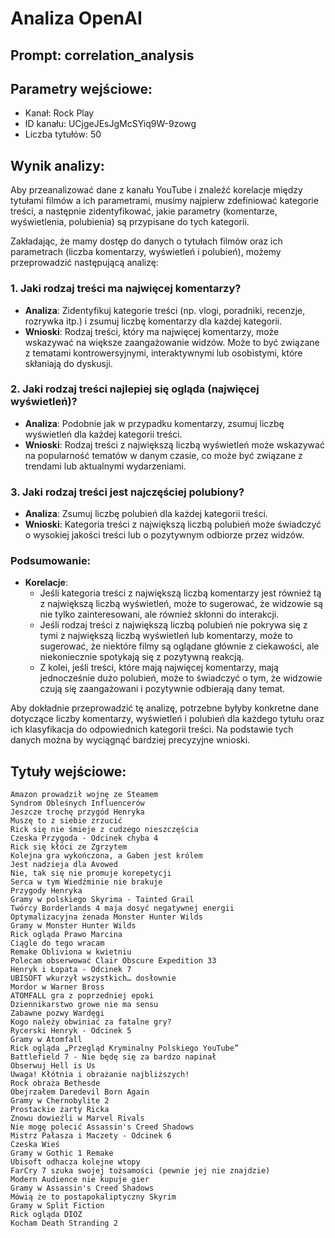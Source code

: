 # Analiza OpenAI
## Prompt: correlation_analysis
## Parametry wejściowe:
- Kanał: Rock Play
- ID kanału: UCjgeJEsJgMcSYiq9W-9zowg
- Liczba tytułów: 50

## Wynik analizy:

Aby przeanalizować dane z kanału YouTube i znaleźć korelacje między tytułami filmów a ich parametrami, musimy najpierw zdefiniować kategorie treści, a następnie zidentyfikować, jakie parametry (komentarze, wyświetlenia, polubienia) są przypisane do tych kategorii. 

Zakładając, że mamy dostęp do danych o tytułach filmów oraz ich parametrach (liczba komentarzy, wyświetleń i polubień), możemy przeprowadzić następującą analizę:

### 1. Jaki rodzaj treści ma najwięcej komentarzy?
- **Analiza**: Zidentyfikuj kategorie treści (np. vlogi, poradniki, recenzje, rozrywka itp.) i zsumuj liczbę komentarzy dla każdej kategorii.
- **Wnioski**: Rodzaj treści, który ma najwięcej komentarzy, może wskazywać na większe zaangażowanie widzów. Może to być związane z tematami kontrowersyjnymi, interaktywnymi lub osobistymi, które skłaniają do dyskusji.

### 2. Jaki rodzaj treści najlepiej się ogląda (najwięcej wyświetleń)?
- **Analiza**: Podobnie jak w przypadku komentarzy, zsumuj liczbę wyświetleń dla każdej kategorii treści.
- **Wnioski**: Rodzaj treści z największą liczbą wyświetleń może wskazywać na popularność tematów w danym czasie, co może być związane z trendami lub aktualnymi wydarzeniami.

### 3. Jaki rodzaj treści jest najczęściej polubiony?
- **Analiza**: Zsumuj liczbę polubień dla każdej kategorii treści.
- **Wnioski**: Kategoria treści z największą liczbą polubień może świadczyć o wysokiej jakości treści lub o pozytywnym odbiorze przez widzów. 

### Podsumowanie:
- **Korelacje**: 
  - Jeśli kategoria treści z największą liczbą komentarzy jest również tą z największą liczbą wyświetleń, może to sugerować, że widzowie są nie tylko zainteresowani, ale również skłonni do interakcji.
  - Jeśli rodzaj treści z największą liczbą polubień nie pokrywa się z tymi z największą liczbą wyświetleń lub komentarzy, może to sugerować, że niektóre filmy są oglądane głównie z ciekawości, ale niekoniecznie spotykają się z pozytywną reakcją.
  - Z kolei, jeśli treści, które mają najwięcej komentarzy, mają jednocześnie dużo polubień, może to świadczyć o tym, że widzowie czują się zaangażowani i pozytywnie odbierają dany temat.

Aby dokładnie przeprowadzić tę analizę, potrzebne byłyby konkretne dane dotyczące liczby komentarzy, wyświetleń i polubień dla każdego tytułu oraz ich klasyfikacja do odpowiednich kategorii treści. Na podstawie tych danych można by wyciągnąć bardziej precyzyjne wnioski.

## Tytuły wejściowe:
```
Amazon prowadził wojnę ze Steamem
Syndrom Obleśnych Influencerów
Jeszcze trochę przygód Henryka
Muszę to z siebie zrzucić
Rick się nie śmieje z cudzego nieszczęścia
Czeska Przygoda - Odcinek chyba 4
Rick się kłóci ze Zgrzytem
Kolejna gra wykończona, a Gaben jest królem
Jest nadzieja dla Avowed
Nie, tak się nie promuje korepetycji
Serca w tym Wiedźminie nie brakuje
Przygody Henryka
Gramy w polskiego Skyrima - Tainted Grail
Twórcy Borderlands 4 maja dosyć negatywnej energii
Optymalizacyjna żenada Monster Hunter Wilds
Gramy w Monster Hunter Wilds
Rick ogląda Prawo Marcina
Ciągle do tego wracam
Remake Obliviona w kwietniu
Polecam obserwować Clair Obscure Expedition 33
Henryk i Łopata - Odcinek 7
UBISOFT wkurzył wszystkich… dosłownie
Mordor w Warner Bross
ATOMFALL gra z poprzedniej epoki
Dziennikarstwo growe nie ma sensu
Zabawne pozwy Wardęgi
Kogo należy obwiniać za fatalne gry?
Rycerski Henryk - Odcinek 5
Gramy w Atomfall
Rick ogląda „Przegląd Kryminalny Polskiego YouTube”
Battlefield 7 - Nie będę się za bardzo napinał
Obserwuj Hell is Us
Uwaga! Kłótnia i obrażanie najbliższych!
Rock obraża Bethesde
Obejrzałem Daredevil Born Again
Gramy w Chernobylite 2
Prostackie żarty Ricka
Znowu dowieźli w Marvel Rivals
Nie mogę polecić Assassin's Creed Shadows
Mistrz Pałasza i Maczety - Odcinek 6
Czeska Wieś
Gramy w Gothic 1 Remake
Ubisoft odhacza kolejne wtopy
FarCry 7 szuka swojej tożsamości (pewnie jej nie znajdzie)
Modern Audience nie kupuje gier
Gramy w Assassin's Creed Shadows
Mówią że to postapokaliptyczny Skyrim
Gramy w Split Fiction
Rick ogląda DIOZ
Kocham Death Stranding 2
```
